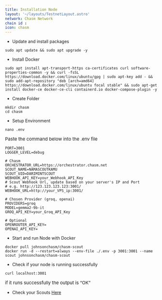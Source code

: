 ```yaml
---
title: Installation Node
layout: '~/layouts/TestnetLayout.astro'
network: Chasm Network 
chain id : 
icon: chasm
---
```


- Update and install packages
```
sudo apt update && sudo apt upgrade -y
```

- Install Docker
```
sudo apt install apt-transport-https ca-certificates curl software-properties-common -y && curl -fsSL https://download.docker.com/linux/ubuntu/gpg | sudo apt-key add - && sudo add-apt-repository "deb [arch=amd64] https://download.docker.com/linux/ubuntu focal stable" && sudo apt-get install docker-ce docker-ce-cli containerd.io docker-compose-plugin -y
```

- Create Folder 
```
mkdir chasm
cd chasm
```

- Setup Environment
```
nano .env
```
<span style="font-size: 15px;">Paste the command below into the .env file</span>
```
PORT=3001
LOGGER_LEVEL=debug

# Chasm
ORCHESTRATOR_URL=https://orchestrator.chasm.net
SCOUT_NAME=NAMASCOUTKAMU
SCOUT_UID=DARIMINTSCOUT
WEBHOOK_API_KEY=your_Webhook_API_Key
# Scout Webhook Url, update based on your server's IP and Port
# e.g. http://123.123.123.123:3001/
WEBHOOK_URL=http://your_VPS_ip:3001/

# Chosen Provider (groq, openai)
PROVIDERS=groq
MODEL=gemma2-9b-it
GROQ_API_KEY=your_Groq_API_Key

# Optional
OPENROUTER_API_KEY=
OPENAI_API_KEY=
```

- Start and run Node with Docker
```
docker pull johnsonchasm/chasm-scout
docker run -d --restart=always --env-file ./.env -p 3001:3001 --name scout johnsonchasm/chasm-scout
```
- Check if your node is running successfully
```
curl localhost:3001
```
<span style="font-size: 15px;">if it runs successfully the output is “OK”</span>


- Check your Scouts [Here](https://scout.chasm.net/dashboard)
